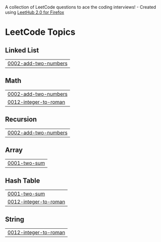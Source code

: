 A collection of LeetCode questions to ace the coding interviews! - Created using [LeetHub 2.0 for Firefox](https://github.com/maitreya2954/LeetHub-2.0-Firefox)
<!---LeetCode Topics Start-->
# LeetCode Topics
## Linked List
|  |
| ------- |
| [0002-add-two-numbers](https://github.com/sunnyjin2002/Personal-Projects/tree/master/0002-add-two-numbers) |
## Math
|  |
| ------- |
| [0002-add-two-numbers](https://github.com/sunnyjin2002/Personal-Projects/tree/master/0002-add-two-numbers) |
| [0012-integer-to-roman](https://github.com/sunnyjin2002/Personal-Projects/tree/master/0012-integer-to-roman) |
## Recursion
|  |
| ------- |
| [0002-add-two-numbers](https://github.com/sunnyjin2002/Personal-Projects/tree/master/0002-add-two-numbers) |
## Array
|  |
| ------- |
| [0001-two-sum](https://github.com/sunnyjin2002/Personal-Projects/tree/master/0001-two-sum) |
## Hash Table
|  |
| ------- |
| [0001-two-sum](https://github.com/sunnyjin2002/Personal-Projects/tree/master/0001-two-sum) |
| [0012-integer-to-roman](https://github.com/sunnyjin2002/Personal-Projects/tree/master/0012-integer-to-roman) |
## String
|  |
| ------- |
| [0012-integer-to-roman](https://github.com/sunnyjin2002/Personal-Projects/tree/master/0012-integer-to-roman) |
<!---LeetCode Topics End-->